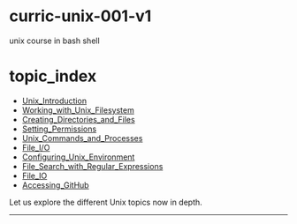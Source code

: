 # curric-unix-001-v1
unix course in bash shell 

# topic_index 

  - [Unix_Introduction]   
  - [Working_with_Unix_Filesystem]
  - [Creating_Directories_and_Files]
  - [Setting_Permissions]   
  - [Unix_Commands_and_Processes]
  - [File_I/O]  
  - [Configuring_Unix_Environment] 
  - [File_Search_with_Regular_Expressions]
  - [File_IO]
  - [Accessing_GitHub]

Let us explore the different Unix topics now in depth.
_____________________

[Unix_Introduction]: <https://github.com/WilliamHoang/curric-unix-001-v1/tree/master/Unix_Introduction>
[Working_with_Unix_Filesystem]:  <https://github.com/WilliamHoang/curric-unix-001-v1/tree/master/Working_with_Unix_Filesystem>
[Creating_Directories_and_Files]:<https://github.com/WilliamHoang/curric-unix-001-v1/tree/master/Creating_Directories_and_Files>
[Setting_Permissions]: <https://github.com/WilliamHoang/curric-unix-001-v1/tree/master/Setting_Permissions>
[Unix_Commands_and_Processes]:  <https://github.com/WilliamHoang/curric-unix-001-v1/tree/master/Unix_Commands_and_Processes>
[File_I/O]:<https://github.com/WilliamHoang/curric-unix-001-v1/tree/master/File_IO>
[Configuring_Unix_Environment]: <https://github.com/WilliamHoang/curric-unix-001-v1/tree/master/Configuring_Unix_Environment>
[File_Search_with_Regular_Expressions]:<https://github.com/WilliamHoang/curric-unix-001-v1/tree/master/File_Search_with_Regular_Expressions>
[File_IO]:  <https://github.com/WilliamHoang/bitwise_operators/tree/master/Twos_Complement>
[Accessing_GitHub]:<https://github.com/WilliamHoang/curric-unix-001-v1/tree/master/Accessing_GitHub>
